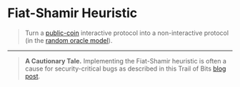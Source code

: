# Fiat-Shamir Heuristic

> Turn a [public-coin](./public-coin.md) interactive protocol into a non-interactive protocol (in the [random oracle model](./random_oracle.md)).
---

> **A Cautionary Tale.**
> Implementing the Fiat-Shamir heuristic is often a cause for security-critical bugs as described in this Trail of Bits [blog post](https://blog.trailofbits.com/2022/04/13/part-1-coordinated-disclosure-of-vulnerabilities-affecting-girault-bulletproofs-and-plonk/).
